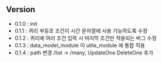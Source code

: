  
## Version
+ 0.1.0 : init
+ 0.1.1 : 퀴리 부등호 조건이 시간 문자열에 사용 가능하도록 수정
+ 0.1.2 : 퀴리에 여러 조건 입력 시 마지막 조건만 적용되는 버그 수정
+ 0.1.3 : data_model_module 이 utile_module 에 통합 적용 
+ 0.1.4 : path 변경 /list -> /many, UpdateOne DeleteOne 추가
